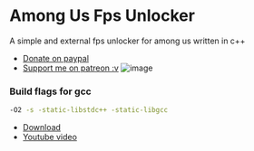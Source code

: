 # Among Us Fps Unlocker
A simple and external fps unlocker for among us written in c++

- [Donate on paypal](https://www.paypal.com/donate?hosted_button_id=PTRYHABP7FHGN)
- [Support me on patreon :v](https://www.patreon.com/Vili69)
![image](https://user-images.githubusercontent.com/42891941/122600938-3395af00-d079-11eb-8265-921b6f162c39.png)

### Build flags for gcc
```bash 
-O2 -s -static-libstdc++ -static-libgcc
```
- [Download](https://github.com/Vili1/Among_Us_Fps_Unlocker/releases)
- [Youtube video](https://youtu.be/aOGH7XphGS4)
